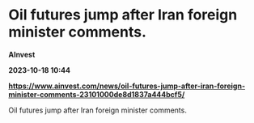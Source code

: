 # Oil futures jump after Iran foreign minister comments.
**AInvest**

**2023-10-18 10:44**

**https://www.ainvest.com/news/oil-futures-jump-after-iran-foreign-minister-comments-23101000de8d1837a444bcf5/**

Oil futures jump after Iran foreign minister comments.